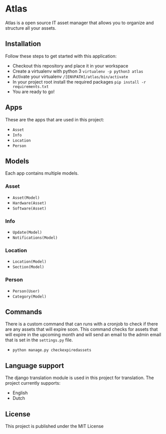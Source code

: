 # Atlas
Atlas is a open source IT asset manager that allows you to organize and structure all your assets.

## Installation
Follow these steps to get started with this application:
- Checkout this repository and place it in your workspace
- Create a virtualenv with python 3 `virtualenv -p python3 atlas`
- Activate your virtualenv `/[ENVPATH]/atlas/bin/activate` 
- In your project root install the required packages `pip install -r requirements.txt`
- You are ready to go!

## Apps
These are the apps that are used in this project:
- `Asset`
- `Info`
- `Location`
- `Person`

## Models
Each app contains multiple models.

### Asset
- `Asset(Model)`
- `Hardware(Asset)`
- `Software(Asset)`

### Info
- `Update(Model)`
- `Notifications(Model)`

### Location
- `Location(Model)`
- `Section(Model)`

### Person
- `Person(User)`
- `Category(Model)`

## Commands
There is a custom command that can runs with a cronjob to check if there are any assets that will expire soon.
This command checks for assets that will expire in the upcoming month and will send an email to the admin email that is set in the `settings.py` file.

- `python manage.py checkexpiredassets`

## Language support
The django translation module is used in this project for translation. The project currently supports:
- English
- Dutch

## License
This project is published under the MIT License
